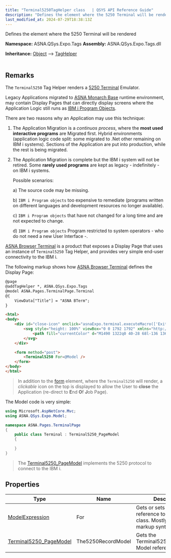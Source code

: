 ```yaml
---
title: "Terminal5250TagHelper class   | QSYS API Reference Guide"
description: "Defines the element where the 5250 Terminal will be rendered "
last_modified_at: 2024-07-29T18:38:13Z
---
```


Defines the element where the 5250 Terminal will be rendered

**Namespace:** ASNA.QSys.Expo.Tags
**Assembly:** ASNA.QSys.Expo.Tags.dll

**Inheritance:** [Object](https://docs.microsoft.com/en-us/dotnet/api/system.object) --> [TagHelper](https://learn.microsoft.com/en-us/dotnet/api/microsoft.aspnetcore.razor.taghelpers.taghelper?view=aspnetcore-8.0)
<br>
<br>

## Remarks

The `Terminal5250` Tag Helper renders a [5250 Terminal](https://en.wikipedia.org/wiki/IBM_5250) Emulator.

Legacy Applications migrated to [ASNA Monarch Base](/concepts/concepts-overview.html) runtime environment, may contain Display Pages that can directly display screens where the Application Logic still runs as [IBM i Program Objects](https://www.ibm.com/docs/en/i/7.1?topic=concepts-i-objects#).

There are two reasons why an Application may use this technique:

1. The Application Migration is a *continuos process*, where the **most used interactive programs** are Migrated first. Hybrid environments (application logic code split: some migrated to .Net other remaining on IBM i systems). Sections of the Application are put into production, while the rest is being migrated.
2. The Application Migration is complete but the IBM i system will not be retired. Some **rarely used programs** are kept as legacy - indefinitely - on IBM i systems.

   Possible scenarios:

      a) The source code may be missing.

      b) `IBM i Program objects` too expensive to remediate (programs written on different languages and development resources no longer available).

      c) `IBM i Program objects` that have not changed for a long time and are not expected to change.

      d) `IBM i Program objects` Program restricted to system operators - who do not need a new User Interface -.



[ASNA Browser Terminal](https://asna.com/us/products/bterm) is a product that exposes a Display Page that uses an instance of `Terminal5250` Tag Helper, and provides very simple end-user connectivity to the IBM i.

The following markup shows how [ASNA Browser Terminal](https://asna.com/us/products/bterm) defines the Display Page:

```html
@page
@addTagHelper *, ASNA.QSys.Expo.Tags
@model ASNA.Pages.TerminalPage.Terminal
@{
    ViewData["Title"] = "ASNA BTerm";
}

<html>
<body>
    <div id="close-icon" onclick="asnaExpo.terminal.executeMacro(['Exit', 'REDIRECT:/Monarch/Eoj'])" >
        <svg style="height: 100%" viewBox="0 0 1792 1792" xmlns="http://www.w3.org/2000/svg">
            <path fill="currentColor" d="M1490 1322q0 40-28 68l-136 136q-28 28-68 28t-68-28l-294-294-294 294q-28 28-68 28t-68-28l-136-136q-28-28-28-68t28-68l294-294-294-294q-28-28-28-68t28-68l136-136q28-28 68-28t68 28l294 294 294-294q28-28 68-28t68 28l136 136q28 28 28 68t-28 68l-294 294 294 294q28 28 28 68z" />
        </svg>
    </div>

    <form method="post">
        <Terminal5250 For=@Model />
    </form>
</body>
</html>
```

>In addition to the [form](https://developer.mozilla.org/en-US/docs/Web/HTML/Element/form) element, where the `Terminal5250` will render, a *clickable* icon on the top is displayed to allow the User to **close** the Application (re-direct to **E**nd **O**f **J**ob Page).

The Model code is very simple:

```cs
using Microsoft.AspNetCore.Mvc;
using ASNA.QSys.Expo.Model;

namespace ASNA.Pages.TerminalPage
{
    public class Terminal : Terminal5250_PageModel
    {

    }
}
```

>The [Terminal5250_PageModel](/reference/expo/qsys-expo-model/terminal5250-page-model.html) implements the 5250 protocol to connect to the IBM i.

## Properties

| Type | Name | Description
| --- | --- | --- 
| [ModelExpression](https://docs.microsoft.com/en-us/dotnet/api/microsoft.aspnetcore.mvc.viewfeatures.modelexpression) | For | Gets or sets the Model reference to the Record class. Mostly to simplify markup syntax.  |
| [Terminal5250_PageModel](/reference/expo/qsys-expo-model/terminal5250-page-model.html) | The5250RecordModel | Gets the Terminal5250_PageModel Model reference |
